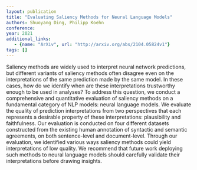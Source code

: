 ```yaml
---
layout: publication
title: "Evaluating Saliency Methods for Neural Language Models"
authors: Shuoyang Ding, Philipp Koehn
conference: 
year: 2021
additional_links: 
   - {name: "ArXiv", url: "http://arxiv.org/abs/2104.05824v1"}
tags: []
---
```

Saliency methods are widely used to interpret neural network predictions, but
different variants of saliency methods often disagree even on the
interpretations of the same prediction made by the same model. In these cases,
how do we identify when are these interpretations trustworthy enough to be used
in analyses? To address this question, we conduct a comprehensive and
quantitative evaluation of saliency methods on a fundamental category of NLP
models: neural language models. We evaluate the quality of prediction
interpretations from two perspectives that each represents a desirable property
of these interpretations: plausibility and faithfulness. Our evaluation is
conducted on four different datasets constructed from the existing human
annotation of syntactic and semantic agreements, on both sentence-level and
document-level. Through our evaluation, we identified various ways saliency
methods could yield interpretations of low quality. We recommend that future
work deploying such methods to neural language models should carefully validate
their interpretations before drawing insights.